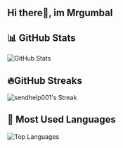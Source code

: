 ## Hi there👋, im Mrgumbal

## 📊 GitHub Stats
 ![GitHub Stats](https://github-readme-stats.vercel.app/api?username=Mrgumball2004&theme=chartreuse-dark&show_icons=true&hide_border=true&count_private=true)
 ## 🔥GitHub Streaks
 ![sendhelp001's Streak](https://github-readme-streak-stats.herokuapp.com/?user=Mrgumball2004&theme=chartreuse-dark&hide_border=true)
 ## 🚀 Most Used Languages
 ![Top Languages](https://github-readme-stats.vercel.app/api/top-langs/?username=Mrgumball2004&layout=compact&theme=chartreuse-dark)